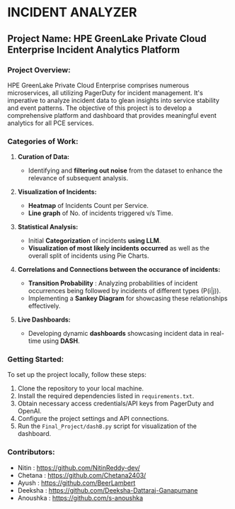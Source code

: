 # INCIDENT ANALYZER 
## Project Name: HPE GreenLake Private Cloud Enterprise Incident Analytics Platform

### Project Overview:
HPE GreenLake Private Cloud Enterprise comprises numerous microservices, all utilizing PagerDuty for incident management. It's imperative to analyze incident data to glean insights into service stability and event patterns. The objective of this project is to develop a comprehensive platform and dashboard that provides meaningful event analytics for all PCE services.

### Categories of Work:
1. **Curation of Data:**
   - Identifying and **filtering out noise** from the dataset to enhance the relevance of subsequent analysis.
     
2. **Visualization of Incidents:**
   - **Heatmap** of Incidents Count per Service.
   - **Line graph** of No. of incidents triggered v/s Time.

3. **Statistical Analysis:**
   - Initial **Categorization** of incidents **using LLM**.
   - **Visualization of most likely incidents occurred** as well as the overall split of incidents using Pie Charts.
   
4. **Correlations and Connections between the occurance of incidents:**
   - **Transition Probability** : Analyzing probabilities of incident occurrences being followed by incidents of different types (P(i|j)).
   - Implementing a **Sankey Diagram** for showcasing these relationships effectively.

5. **Live Dashboards:**
   - Developing dynamic **dashboards** showcasing incident data in real-time using **DASH**.

### Getting Started:
To set up the project locally, follow these steps:
1. Clone the repository to your local machine.
2. Install the required dependencies listed in `requirements.txt`.
3. Obtain necessary access credentials/API keys from PagerDuty and OpenAI.
4. Configure the project settings and API connections.
5. Run the `Final_Project/dashB.py` script for visualization of the dashboard.

### Contributors:
- Nitin : https://github.com/NitinReddy-dev/
- Chetana : https://github.com/Chetana2403/
- Ayush : https://github.com/BeerLambert
- Deeksha : https://github.com/Deeksha-Dattaraj-Ganapumane
- Anoushka : https://github.com/s-anoushka

